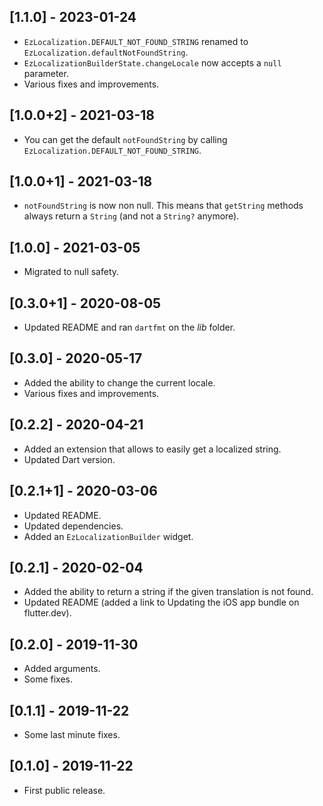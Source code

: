 ## [1.1.0] - 2023-01-24

* `EzLocalization.DEFAULT_NOT_FOUND_STRING` renamed to `EzLocalization.defaultNotFoundString`.
* `EzLocalizationBuilderState.changeLocale` now accepts a `null` parameter.
* Various fixes and improvements.

## [1.0.0+2] - 2021-03-18

* You can get the default `notFoundString` by calling `EzLocalization.DEFAULT_NOT_FOUND_STRING`.

## [1.0.0+1] - 2021-03-18

* `notFoundString` is now non null. This means that `getString` methods always return a `String` (and not a `String?` anymore).

## [1.0.0] - 2021-03-05

* Migrated to null safety.

## [0.3.0+1] - 2020-08-05

* Updated README and ran `dartfmt` on the _lib_ folder.

## [0.3.0] - 2020-05-17

* Added the ability to change the current locale.
* Various fixes and improvements.

## [0.2.2] - 2020-04-21

* Added an extension that allows to easily get a localized string.
* Updated Dart version.

## [0.2.1+1] - 2020-03-06

* Updated README.
* Updated dependencies.
* Added an `EzLocalizationBuilder` widget.

## [0.2.1] - 2020-02-04

* Added the ability to return a string if the given translation is not found.
* Updated README (added a link to Updating the iOS app bundle on flutter.dev).

## [0.2.0] - 2019-11-30

* Added arguments.
* Some fixes.

## [0.1.1] - 2019-11-22

* Some last minute fixes.

## [0.1.0] - 2019-11-22

* First public release.
